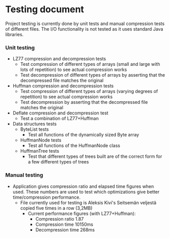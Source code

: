# Testing document

Project testing is currently done by unit tests and manual compression tests of different files. The I/O functionality is not tested as it uses standard Java libraries.

### Unit testing

  * LZ77 compression and decompression tests
    * Test compression of different types of arrays (small and large with lots of repetition) to see actual compression works
    * Test decompression of different types of arrays by asserting that the decompressed file matches the original
  * Huffman compression and decompression tests
    * Test compression of different types of arrays (varying degrees of repetition) to see actual compression works
    * Test decompression by asserting that the decompressed file matches the original
  * Deflate compression and decompression test
    * Test a combination of LZ77+Huffman
  * Data structures tests
    * ByteList tests
      * Test all functions of the dynamically sized Byte array
    * HuffmanNode tests
      * Test all functions of the HuffmanNode class
    * HuffmanTree tests
      * Test that different types of trees built are of the correct form for a few different types of trees
  
  
### Manual testing

  * Application gives compression ratio and elapsed time figures when used. These numbers are used to test which optimizations give better time/compression performance.
    * File currently used for testing is Aleksis Kivi's Seitsemän veljestä copied five times in a row (3,2MB)
      * Current performance figures (with LZ77+Huffman):
        * Compression ratio 1.87
        * Compression time 10150ms
        * Decompression time 268ms
